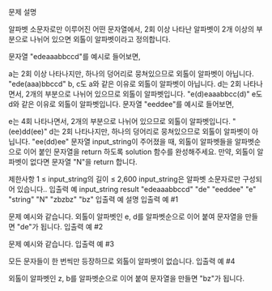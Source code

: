 문제 설명</br>

알파벳 소문자로만 이루어진 어떤 문자열에서, 2회 이상 나타난 알파벳이 2개 이상의 부분으로 나뉘어 있으면 외톨이 알파벳이라고 정의합니다.

문자열 "edeaaabbccd"를 예시로 들어보면,

a는 2회 이상 나타나지만, 하나의 덩어리로 뭉쳐있으므로 외톨이 알파벳이 아닙니다.
"ede(aaa)bbccd"
b, c도 a와 같은 이유로 외톨이 알파벳이 아닙니다.
d는 2회 나타나면서, 2개의 부분으로 나뉘어 있으므로 외톨이 알파벳입니다.
"e(d)eaaabbcc(d)"
e도 d와 같은 이유로 외톨이 알파벳입니다.
문자열 "eeddee"를 예시로 들어보면,

e는 4회 나타나면서, 2개의 부분으로 나뉘어 있으므로 외톨이 알파벳입니다.
"(ee)dd(ee)"
d는 2회 나타나지만, 하나의 덩어리로 뭉쳐있으므로 외톨이 알파벳이 아닙니다.
"ee(dd)ee"
문자열 input_string이 주어졌을 때, 외톨이 알파벳들을 알파벳순으로 이어 붙인 문자열을 return 하도록 solution 함수를 완성해주세요. 만약, 외톨이 알파벳이 없다면 문자열 "N"을 return 합니다.

제한사항
1 ≤ input_string의 길이 ≤ 2,600
input_string은 알파벳 소문자로만 구성되어 있습니다..
입출력 예
input_string	result
"edeaaabbccd"	"de"
"eeddee"	"e"
"string"	"N"
"zbzbz"	"bz"
입출력 예 설명
입출력 예 #1

문제 예시와 같습니다.
외톨이 알파벳인 e, d를 알파벳순으로 이어 붙여 문자열을 만들면 "de"가 됩니다.
입출력 예 #2

문제 예시와 같습니다.
입출력 예 #3

모든 문자들이 한 번씩만 등장하므로 외톨이 알파벳이 없습니다.
입출력 예 #4

외톨이 알파벳인 z, b를 알파벳순으로 이어 붙여 문자열을 만들면 "bz"가 됩니다.
